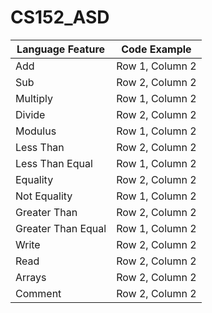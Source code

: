 # CS152_ASD

| Language Feature | Code Example |
|----------|----------|
| Add | Row 1, Column 2 |
| Sub | Row 2, Column 2 |
| Multiply | Row 1, Column 2 |
| Divide | Row 2, Column 2 |
| Modulus | Row 1, Column 2 |
| Less Than | Row 2, Column 2 |
| Less Than Equal | Row 1, Column 2 |
| Equality | Row 2, Column 2 |
| Not Equality | Row 1, Column 2 |
| Greater Than | Row 2, Column 2 |
| Greater Than Equal | Row 1, Column 2 |
| Write | Row 2, Column 2 |
| Read | Row 2, Column 2 |
| Arrays | Row 2, Column 2 |
| Comment | Row 2, Column 2 |
